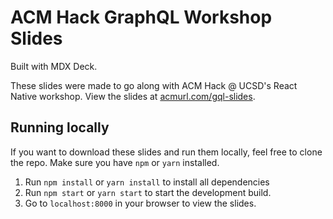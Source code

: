 # ACM Hack GraphQL Workshop Slides

Built with MDX Deck.

These slides were made to go along with ACM Hack @ UCSD's React Native workshop. View
the slides at [acmurl.com/gql-slides](https://acmurl.com/react-native-slides).

## Running locally

If you want to download these slides and run them locally, feel free to clone the repo.
Make sure you have `npm` or `yarn` installed.

1. Run `npm install` or `yarn install` to install all dependencies
2. Run `npm start` or `yarn start` to start the development build.
3. Go to `localhost:8000` in your browser to view the slides.